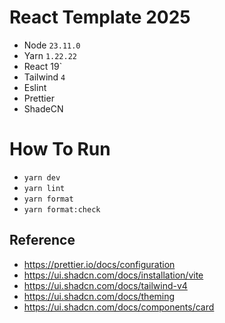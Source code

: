 # React Template 2025

- Node `23.11.0`
- Yarn `1.22.22`
- React 19`
- Tailwind `4`
- Eslint
- Prettier
- ShadeCN

# How To Run

- `yarn dev`
- `yarn lint`
- `yarn format`
- `yarn format:check`

## Reference

- https://prettier.io/docs/configuration
- https://ui.shadcn.com/docs/installation/vite
- https://ui.shadcn.com/docs/tailwind-v4
- https://ui.shadcn.com/docs/theming
- https://ui.shadcn.com/docs/components/card
